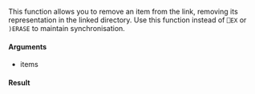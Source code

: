 This function allows you to remove an item from the link, removing its representation in the linked directory. Use this function instead of `⎕EX` or `)ERASE` to maintain synchronisation.

#### Arguments

- items

#### Result
